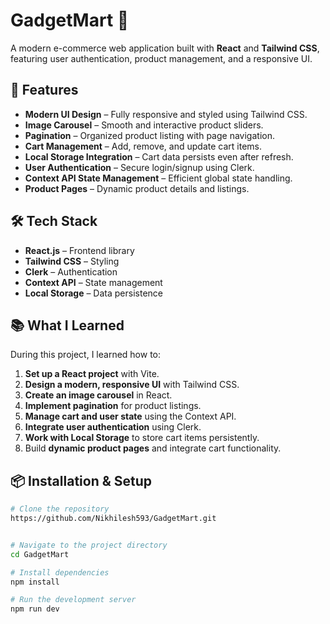 # GadgetMart 🛒

A modern e-commerce web application built with **React** and **Tailwind CSS**, featuring user authentication, product management, and a responsive UI.

## 🚀 Features

- **Modern UI Design** – Fully responsive and styled using Tailwind CSS.
- **Image Carousel** – Smooth and interactive product sliders.
- **Pagination** – Organized product listing with page navigation.
- **Cart Management** – Add, remove, and update cart items.
- **Local Storage Integration** – Cart data persists even after refresh.
- **User Authentication** – Secure login/signup using Clerk.
- **Context API State Management** – Efficient global state handling.
- **Product Pages** – Dynamic product details and listings.

## 🛠️ Tech Stack

- **React.js** – Frontend library
- **Tailwind CSS** – Styling
- **Clerk** – Authentication
- **Context API** – State management
- **Local Storage** – Data persistence

## 📚 What I Learned

During this project, I learned how to:

1. **Set up a React project** with Vite.
2. **Design a modern, responsive UI** with Tailwind CSS.
3. **Create an image carousel** in React.
4. **Implement pagination** for product listings.
5. **Manage cart and user state** using the Context API.
6. **Integrate user authentication** using Clerk.
7. **Work with Local Storage** to store cart items persistently.
8. Build **dynamic product pages** and integrate cart functionality.

## 📦 Installation & Setup

```bash
# Clone the repository
https://github.com/Nikhilesh593/GadgetMart.git


# Navigate to the project directory
cd GadgetMart

# Install dependencies
npm install

# Run the development server
npm run dev
